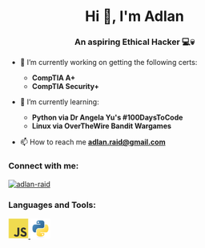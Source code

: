 <h1 align="center">Hi 👋, I'm Adlan</h1>
<h3 align="center">An aspiring Ethical Hacker 💻💀</h3>

- 🔭 I’m currently working on getting the following certs:
  -  **CompTIA A+**
  -  **CompTIA Security+**

- 🌱 I’m currently learning:
  -  **Python via Dr Angela Yu's #100DaysToCode**
  -  **Linux via OverTheWire Bandit Wargames**

- 📫 How to reach me **adlan.raid@gmail.com**

<h3 align="left">Connect with me:</h3>
<p align="left">
<a href="https://linkedin.com/in/adlan-raid" target="blank"><img align="center" src="https://raw.githubusercontent.com/rahuldkjain/github-profile-readme-generator/master/src/images/icons/Social/linked-in-alt.svg" alt="adlan-raid" height="30" width="40" /></a>
</p>

<h3 align="left">Languages and Tools:</h3>
<p align="left"> <a href="https://developer.mozilla.org/en-US/docs/Web/JavaScript" target="_blank" rel="noreferrer"> <img src="https://raw.githubusercontent.com/devicons/devicon/master/icons/javascript/javascript-original.svg" alt="javascript" width="40" height="40"/> </a> <a href="https://www.python.org" target="_blank" rel="noreferrer"> <img src="https://raw.githubusercontent.com/devicons/devicon/master/icons/python/python-original.svg" alt="python" width="40" height="40"/> </a> </p>
